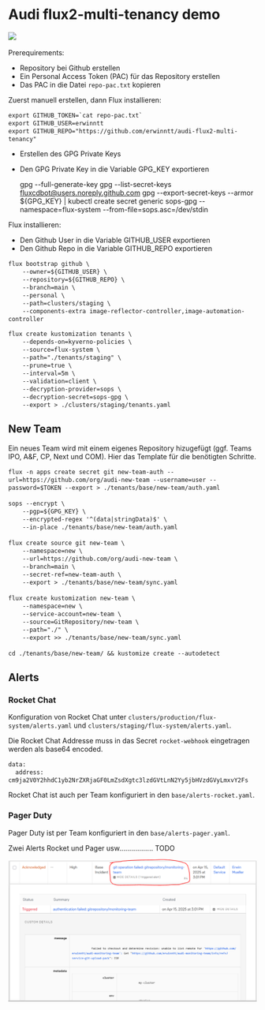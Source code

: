 # Audi flux2-multi-tenancy demo

![](docs/img/flux2-multi-tenancy.png)

Prerequirements:

- Repository bei Github erstellen
- Ein Personal Access Token (PAC) für das Repository erstellen
- Das PAC in die Datei `repo-pac.txt` kopieren

Zuerst manuell erstellen, dann Flux installieren:

    export GITHUB_TOKEN=`cat repo-pac.txt`
    export GITHUB_USER=erwinntt
    export GITHUB_REPO="https://github.com/erwinntt/audi-flux2-multi-tenancy"

- Erstellen des GPG Private Keys
- Den GPG Private Key in die Variable GPG_KEY exportieren

    gpg --full-generate-key
    gpg --list-secret-keys fluxcdbot@users.noreply.github.com
    gpg --export-secret-keys --armor ${GPG_KEY} | kubectl create secret generic sops-gpg --namespace=flux-system --from-file=sops.asc=/dev/stdin

Flux installieren:

- Den Github User in die Variable GITHUB_USER exportieren
- Den Github Repo in die Variable GITHUB_REPO exportieren

```
flux bootstrap github \
    --owner=${GITHUB_USER} \
    --repository=${GITHUB_REPO} \
    --branch=main \
    --personal \
    --path=clusters/staging \
    --components-extra image-reflector-controller,image-automation-controller
```

```
flux create kustomization tenants \
    --depends-on=kyverno-policies \
    --source=flux-system \
    --path="./tenants/staging" \
    --prune=true \
    --interval=5m \
    --validation=client \
    --decryption-provider=sops \
    --decryption-secret=sops-gpg \
    --export > ./clusters/staging/tenants.yaml
```

## New Team

Ein neues Team wird mit einem eigenes Repository hizugefügt (ggf. Teams IPO, A&F, CP, Next und COM). Hier das Template für die benötigten Schritte.

    flux -n apps create secret git new-team-auth --url=https://github.com/org/audi-new-team --username=user --password=$TOKEN --export > ./tenants/base/new-team/auth.yaml

    sops --encrypt \
        --pgp=${GPG_KEY} \
        --encrypted-regex '^(data|stringData)$' \
        --in-place ./tenants/base/new-team/auth.yaml

    flux create source git new-team \
        --namespace=new \
        --url=https://github.com/org/audi-new-team \
        --branch=main \
        --secret-ref=new-team-auth \
        --export > ./tenants/base/new-team/sync.yaml

    flux create kustomization new-team \
        --namespace=new \
        --service-account=new-team \
        --source=GitRepository/new-team \
        --path="./" \
        --export >> ./tenants/base/new-team/sync.yaml

    cd ./tenants/base/new-team/ && kustomize create --autodetect

## Alerts

### Rocket Chat

Konfiguration von Rocket Chat unter `clusters/production/flux-system/alerts.yaml` und `clusters/staging/flux-system/alerts.yaml`.

Die Rocket Chat Addresse muss in das Secret `rocket-webhook` eingetragen werden als base64 encoded.

```
data:
  address: cm9ja2V0Y2hhdC1yb2NrZXRjaGF0LmZsdXgtc3lzdGVtLnN2Yy5jbHVzdGVyLmxvY2Fs
```

Rocket Chat ist auch per Team konfiguriert in den `base/alerts-rocket.yaml`.

### Pager Duty

Pager Duty ist per Team konfiguriert in den `base/alerts-pager.yaml`.


Zwei Alerts Rocket und Pager usw................. TODO

![](docs/img/alert-pager-test.png)

